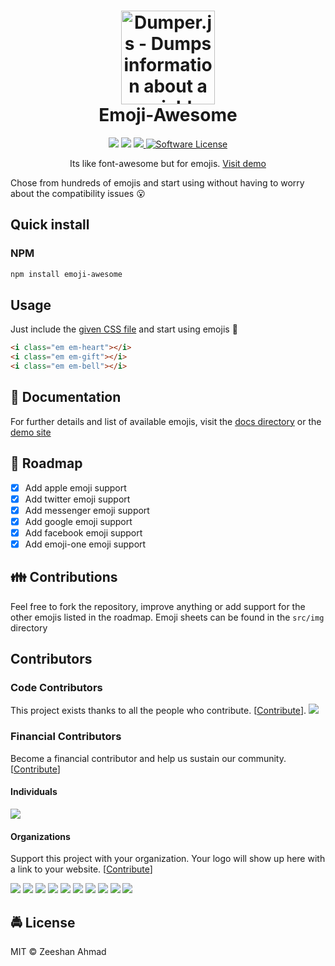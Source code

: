 <h1 align="center">
	<img height="150" src="https://image.flaticon.com/icons/svg/1163/1163115.svg" alt="Dumper.js - Dumps information about a variable" />
	<br> Emoji-Awesome
</h1>
<p align="center">
  <a href="https://twitter.com/home?status=emoji-awesome%20by%20%40ziishaned%20http%3A//github.com/ziishaned/emoji-awesome">
    <a href="https://opencollective.com/emoji-awesome" alt="Financial Contributors on Open Collective"><img src="https://opencollective.com/emoji-awesome/all/badge.svg?label=financial+contributors" /></a> <img src="https://img.shields.io/badge/twitter-tweet-blue.svg?style=flat-square"/>
  </a>
  <a href="https://twitter.com/ziishaned">
    <img src="https://img.shields.io/badge/feedback-@ziishaned-blue.svg?style=flat-square" />
  </a>
    <a href="https://github.com/ziishaned/emoji-awesome">
        <img src="https://img.shields.io/badge/license-MIT-brightgreen.svg?style=flat-square" alt="Software License">
    </a>
</p>

<p align="center">Its like font-awesome but for emojis. <a href="https://ziishaned.github.io/emoji-awesome/">Visit demo</a></p>

Chose from hundreds of emojis and start using without having to worry about the compatibility issues :open_mouth:

## Quick install

### NPM

```bash
npm install emoji-awesome
```

## Usage

Just include the [given CSS file](https://raw.githubusercontent.com/ziishaned/emoji-awesome/master/dist/css/emoji-awesome.min.css) and start using emojis :clap:

```html
<i class="em em-heart"></i>
<i class="em em-gift"></i>
<i class="em em-bell"></i>
```

## :page_with_curl: Documentation

For further details and list of available emojis, visit the [docs directory](https://github.com/ziishaned/emoji-awesome/tree/master/docs) or the [demo site](http://ziishaned.github.io/emoji-awesome)

## :vertical_traffic_light: Roadmap

- [x] Add apple emoji support
- [x] Add twitter emoji support
- [x] Add messenger emoji support
- [x] Add google emoji support
- [x] Add facebook emoji support
- [x] Add emoji-one emoji support

## :family: Contributions

Feel free to fork the repository, improve anything or add support for the other emojis listed in the roadmap. Emoji sheets can be found in the `src/img` directory 

## Contributors

### Code Contributors

This project exists thanks to all the people who contribute. [[Contribute](CONTRIBUTING.md)].
<a href="https://github.com/ziishaned/emoji-awesome/graphs/contributors"><img src="https://opencollective.com/emoji-awesome/contributors.svg?width=890&button=false" /></a>

### Financial Contributors

Become a financial contributor and help us sustain our community. [[Contribute](https://opencollective.com/emoji-awesome/contribute)]

#### Individuals

<a href="https://opencollective.com/emoji-awesome"><img src="https://opencollective.com/emoji-awesome/individuals.svg?width=890"></a>

#### Organizations

Support this project with your organization. Your logo will show up here with a link to your website. [[Contribute](https://opencollective.com/emoji-awesome/contribute)]

<a href="https://opencollective.com/emoji-awesome/organization/0/website"><img src="https://opencollective.com/emoji-awesome/organization/0/avatar.svg"></a>
<a href="https://opencollective.com/emoji-awesome/organization/1/website"><img src="https://opencollective.com/emoji-awesome/organization/1/avatar.svg"></a>
<a href="https://opencollective.com/emoji-awesome/organization/2/website"><img src="https://opencollective.com/emoji-awesome/organization/2/avatar.svg"></a>
<a href="https://opencollective.com/emoji-awesome/organization/3/website"><img src="https://opencollective.com/emoji-awesome/organization/3/avatar.svg"></a>
<a href="https://opencollective.com/emoji-awesome/organization/4/website"><img src="https://opencollective.com/emoji-awesome/organization/4/avatar.svg"></a>
<a href="https://opencollective.com/emoji-awesome/organization/5/website"><img src="https://opencollective.com/emoji-awesome/organization/5/avatar.svg"></a>
<a href="https://opencollective.com/emoji-awesome/organization/6/website"><img src="https://opencollective.com/emoji-awesome/organization/6/avatar.svg"></a>
<a href="https://opencollective.com/emoji-awesome/organization/7/website"><img src="https://opencollective.com/emoji-awesome/organization/7/avatar.svg"></a>
<a href="https://opencollective.com/emoji-awesome/organization/8/website"><img src="https://opencollective.com/emoji-awesome/organization/8/avatar.svg"></a>
<a href="https://opencollective.com/emoji-awesome/organization/9/website"><img src="https://opencollective.com/emoji-awesome/organization/9/avatar.svg"></a>

## :oncoming_police_car: License

MIT :copyright: Zeeshan Ahmad

